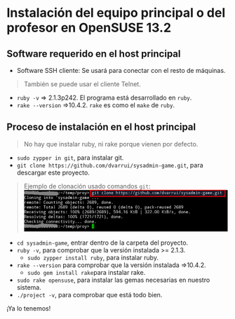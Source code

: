 
# Instalación del equipo principal o del profesor en OpenSUSE 13.2

## Software requerido en el host principal

* Software SSH cliente: Se usará para conectar con el resto de máquinas.

> También se puede usar el cliente Telnet.

* `ruby -v` => 2.1.3p242. El programa está desarrollado en `ruby`.
* `rake --version` =>10.4.2. `rake` es como el `make` de `ruby`.

## Proceso de instalación en el host principal

> No hay que instalar ruby, ni rake porque vienen por defecto.

* `sudo zypper in git`, para instalar git.
* `git clone https://github.com/dvarrui/sysadmin-game.git`, para descargar este proyecto.

> Ejemplo de clonación usado comandos `git`:
> ![git-clone](../../../images/git-clone.png)

* `cd sysadmin-game`, entrar dentro de la carpeta del proyecto.
* `ruby -v`, para comprobar que la versión instalada >= 2.1.3.
    * `sudo zypper install ruby`, para instalar ruby.
* `rake --version` para comprobar que la versión instalada =>10.4.2.
    * `sudo gem install rake`para instalar rake.
* `sudo rake opensuse`, para instalar las gemas necesarias en nuestro sistema.
* `./project -v`, para comprobar que está todo bien.

¡Ya lo tenemos!
